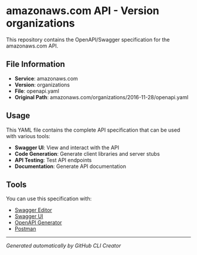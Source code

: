 # amazonaws.com API - Version organizations

This repository contains the OpenAPI/Swagger specification for the amazonaws.com API.

## File Information

- **Service**: amazonaws.com
- **Version**: organizations
- **File**: openapi.yaml
- **Original Path**: amazonaws.com/organizations/2016-11-28/openapi.yaml

## Usage

This YAML file contains the complete API specification that can be used with various tools:

- **Swagger UI**: View and interact with the API
- **Code Generation**: Generate client libraries and server stubs
- **API Testing**: Test API endpoints
- **Documentation**: Generate API documentation

## Tools

You can use this specification with:

- [Swagger Editor](https://editor.swagger.io/)
- [Swagger UI](https://swagger.io/tools/swagger-ui/)
- [OpenAPI Generator](https://openapi-generator.tech/)
- [Postman](https://www.postman.com/)

---

*Generated automatically by GitHub CLI Creator*
